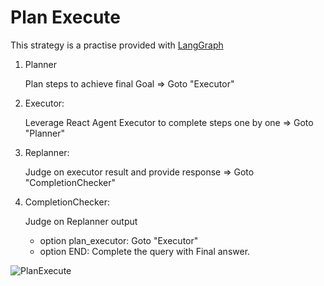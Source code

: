 # Plan Execute

This strategy is a practise provided with [LangGraph](https://github.com/langchain-ai/langgraph/blob/main/examples/plan-and-execute/plan-and-execute.ipynb?ref=blog.langchain.dev)

1. Planner

   Plan steps to achieve final Goal => Goto "Executor"

2. Executor:

   Leverage React Agent Executor to complete steps one by one => Goto "Planner"

3. Replanner:

   Judge on executor result and provide response => Goto "CompletionChecker"

4. CompletionChecker:

   Judge on Replanner output

   - option plan_executor: Goto "Executor"
   - option END: Complete the query with Final answer.

![PlanExecute](https://raw.githubusercontent.com/langchain-ai/langgraph/3a53843185d64a2759fb422c74e967d462315246/examples/plan-and-execute/img/plan-and-execute.png)
